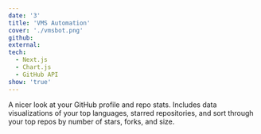 ```yaml
---
date: '3'
title: 'VMS Automation'
cover: './vmsbot.png'
github: 
external: 
tech:
  - Next.js
  - Chart.js
  - GitHub API
show: 'true'
---
```


A nicer look at your GitHub profile and repo stats. Includes data visualizations of your top languages, starred repositories, and sort through your top repos by number of stars, forks, and size.
